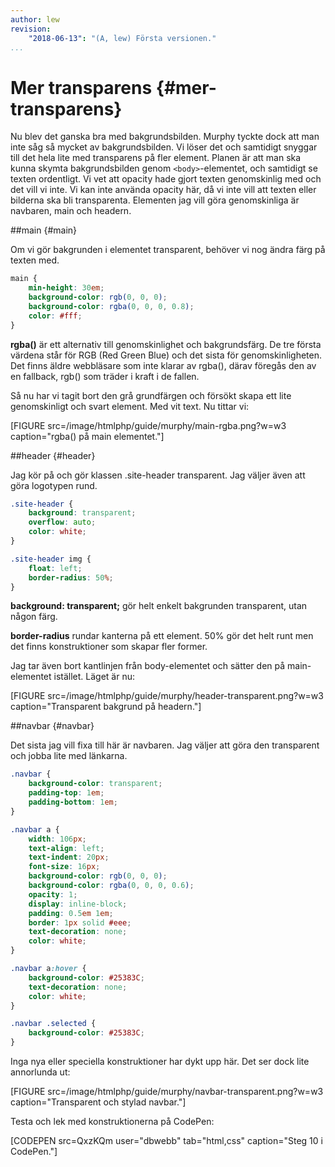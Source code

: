```yaml
---
author: lew
revision:
    "2018-06-13": "(A, lew) Första versionen."
...
```

Mer transparens {#mer-transparens}
=======================

Nu blev det ganska bra med bakgrundsbilden. Murphy tyckte dock att man inte såg så mycket av bakgrundsbilden. Vi löser det och samtidigt snyggar till det hela lite med transparens på fler element. Planen är att man ska kunna skymta bakgrundsbilden genom `<body>`-elementet, och samtidigt se texten ordentligt. Vi vet att opacity hade gjort texten genomskinlig med och det vill vi inte. Vi kan inte använda opacity här, då vi inte vill att texten eller bilderna ska bli transparenta. Elementen jag vill göra genomskinliga är navbaren, main och headern.



##main {#main}

Om vi gör bakgrunden i elementet transparent, behöver vi nog ändra färg på texten med.

```css
main {
    min-height: 30em;
    background-color: rgb(0, 0, 0);
    background-color: rgba(0, 0, 0, 0.8);
    color: #fff;
}
```

**rgba()** är ett alternativ till genomskinlighet och bakgrundsfärg. De tre första värdena står för RGB (Red Green Blue) och det sista för genomskinligheten. Det finns äldre webbläsare som inte klarar av rgba(), därav föregås den av en fallback, rgb() som träder i kraft i de fallen.

Så nu har vi tagit bort den grå grundfärgen och försökt skapa ett lite genomskinligt och svart element. Med vit text. Nu tittar vi:

[FIGURE src=/image/htmlphp/guide/murphy/main-rgba.png?w=w3 caption="rgba() på main elementet."]



##header {#header}

Jag kör på och gör klassen .site-header transparent. Jag väljer även att göra logotypen rund.

```css
.site-header {
    background: transparent;
    overflow: auto;
    color: white;
}

.site-header img {
    float: left;
    border-radius: 50%;
}
```

**background: transparent;** gör helt enkelt bakgrunden transparent, utan någon färg.

**border-radius** rundar kanterna på ett element. 50% gör det helt runt men det finns konstruktioner som skapar fler former.

Jag tar även bort kantlinjen från body-elementet och sätter den på main-elementet istället. Läget är nu:

[FIGURE src=/image/htmlphp/guide/murphy/header-transparent.png?w=w3 caption="Transparent bakgrund på headern."]



##navbar {#navbar}

Det sista jag vill fixa till här är navbaren. Jag väljer att göra den transparent och jobba lite med länkarna.

```css
.navbar {
    background-color: transparent;
    padding-top: 1em;
    padding-bottom: 1em;
}

.navbar a {
    width: 106px;
    text-align: left;
    text-indent: 20px;
    font-size: 16px;
    background-color: rgb(0, 0, 0);
    background-color: rgba(0, 0, 0, 0.6);
	opacity: 1;
    display: inline-block;
    padding: 0.5em 1em;
    border: 1px solid #eee;
    text-decoration: none;
    color: white;
}

.navbar a:hover {
    background-color: #25383C;
    text-decoration: none;
    color: white;
}

.navbar .selected {
    background-color: #25383C;
}
```

Inga nya eller speciella konstruktioner har dykt upp här. Det ser dock lite annorlunda ut:

[FIGURE src=/image/htmlphp/guide/murphy/navbar-transparent.png?w=w3 caption="Transparent och stylad navbar."]

Testa och lek med konstruktionerna på CodePen:

[CODEPEN src=QxzKQm user="dbwebb" tab="html,css" caption="Steg 10 i CodePen."]
